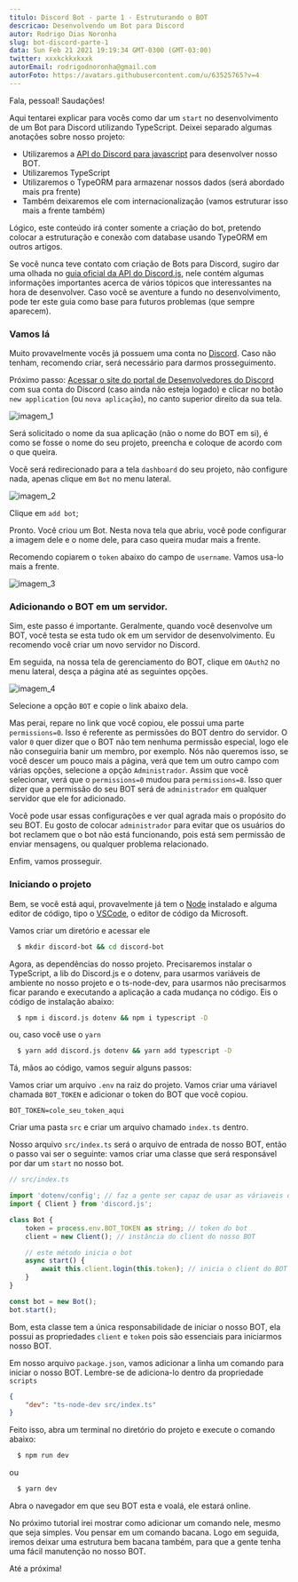 ```yaml
---
titulo: Discord Bot - parte 1 - Estruturando o BOT
descricao: Desenvolvendo um Bot para Discord
autor: Rodrigo Dias Noronha
slug: bot-discord-parte-1
data: Sun Feb 21 2021 19:19:34 GMT-0300 (GMT-03:00)
twitter: xxxkckkxkxxk
autorEmail: rodrigodnoronha@gmail.com
autorFoto: https://avatars.githubusercontent.com/u/63525765?v=4
---
```


Fala, pessoal! Saudações!

Aqui tentarei explicar para vocês como dar um `start` no desenvolvimento de um Bot para Discord utilizando TypeScript. Deixei separado algumas anotações sobre nosso projeto:

-   Utilizaremos a [API do Discord para javascript](https://discord.js.org/#/) para desenvolver nosso BOT.
-   Utilizaremos TypeScript
-   Utilizaremos o TypeORM para armazenar nossos dados (será abordado mais pra frente)
-   Também deixaremos ele com internacionalização (vamos estruturar isso mais a frente também)

Lógico, este conteúdo irá conter somente a criação do bot, pretendo colocar a estruturação e conexão com database usando TypeORM em outros artigos.

Se você nunca teve contato com criação de Bots para Discord, sugiro dar uma olhada no [guia oficial da API do Discord.js](https://discordjs.guide/), nele contém algumas informações importantes acerca de vários tópicos que interessantes na hora de desenvolver. Caso você se aventure a fundo no desenvolvimento, pode ter este guia como base para futuros problemas (que sempre aparecem).

### Vamos lá

Muito provavelmente vocês já possuem uma conta no [Discord](discord.com/). Caso não tenham, recomendo criar, será necessário para darmos prosseguimento.

Próximo passo: [Acessar o site do portal de Desenvolvedores do Discord](https://discord.com/developers/applications) com sua conta do Discord (caso ainda não esteja logado) e clicar no botão `new application` (ou `nova aplicação`), no canto superior direito da sua tela.

![imagem_1](https://raw.githubusercontent.com/rodrigodiasnoronha/rdn/master/public/images/criando-bot-discord-part-1/imagem_1.PNG)

Será solicitado o nome da sua aplicação (não o nome do BOT em si), é como se fosse o nome do seu projeto, preencha e coloque de acordo com o que queira.

Você será redirecionado para a tela `dashboard` do seu projeto, não configure nada, apenas clique em `Bot` no menu lateral.

![imagem_2](https://raw.githubusercontent.com/rodrigodiasnoronha/rdn/master/public/images/criando-bot-discord-part-1/imagem_2.PNG)

Clique em `add bot`;

Pronto. Você criou um Bot. Nesta nova tela que abriu, você pode configurar a imagem dele e o nome dele, para caso queira mudar mais a frente.

Recomendo copiarem o `token` abaixo do campo de `username`. Vamos usa-lo mais a frente.

![imagem_3](https://raw.githubusercontent.com/rodrigodiasnoronha/rdn/master/public/images/criando-bot-discord-part-1/imagem_3.PNG)

### Adicionando o BOT em um servidor.

Sim, este passo é importante. Geralmente, quando você desenvolve um BOT, você testa se esta tudo ok em um servidor de desenvolvimento. Eu recomendo você criar um novo servidor no Discord.

Em seguida, na nossa tela de gerenciamento do BOT, clique em `OAuth2` no menu lateral, desça a página até as seguintes opções.

![imagem_4](https://raw.githubusercontent.com/rodrigodiasnoronha/rdn/master/public/images/criando-bot-discord-part-1/imagem_4.PNG)

Selecione a opção `BOT` e copie o link abaixo dela.

Mas perai, repare no link que você copiou, ele possui uma parte `permissions=0`. Isso é referente as permissões do BOT dentro do servidor. O valor `0` quer dizer que o BOT não tem nenhuma permissão especial, logo ele não conseguiria banir um membro, por exemplo. Nós não queremos isso, se você descer um pouco mais a página, verá que tem um outro campo com várias opções, selecione a opção `Administrador`. Assim que você selecionar, verá que o `permissions=0` mudou para `permissions=8`. Isso quer dizer que a permissão do seu BOT será de `administrador` em qualquer servidor que ele for adicionado.

Você pode usar essas configurações e ver qual agrada mais o propósito do seu BOT. Eu gosto de colocar `administrador` para evitar que os usuários do bot reclamem que o bot não está funcionando, pois está sem permissão de enviar mensagens, ou qualquer problema relacionado.

Enfim, vamos prosseguir.

### Iniciando o projeto

Bem, se você está aqui, provavelmente já tem o [Node](https://nodejs.org/en/) instalado e alguma editor de código, tipo o [VSCode](https://code.visualstudio.com/), o editor de código da Microsoft.

Vamos criar um diretório e acessar ele

```bash
  $ mkdir discord-bot && cd discord-bot
```

Agora, as dependências do nosso projeto. Precisaremos instalar o TypeScript, a lib do Discord.js e o dotenv, para usarmos variáveis de ambiente no nosso projeto e o ts-node-dev, para usarmos não precisarmos ficar parando e executando a aplicação a cada mudança no código. Eis o código de instalação abaixo:

```bash
  $ npm i discord.js dotenv && npm i typescript -D
```

ou, caso você use o `yarn`

```bash
  $ yarn add discord.js dotenv && yarn add typescript -D
```

Tá, mãos ao código, vamos seguir alguns passos:

Vamos criar um arquivo `.env` na raiz do projeto. Vamos criar uma váriavel chamada `BOT_TOKEN` e adicionar o token do BOT que você copiou.

```env
BOT_TOKEN=cole_seu_token_aqui
```

Criar uma pasta `src` e criar um arquivo chamado `index.ts` dentro.

Nosso arquivo `src/index.ts` será o arquivo de entrada de nosso BOT, então o passo vai ser o seguinte: vamos criar uma classe que será responsável por dar um `start` no nosso bot.

```ts
// src/index.ts

import 'dotenv/config'; // faz a gente ser capaz de usar as váriaveis de ambiente.
import { Client } from 'discord.js';

class Bot {
    token = process.env.BOT_TOKEN as string; // token do bot
    client = new Client(); // instância do client do nosso BOT

    // este método inicia o bot
    async start() {
        await this.client.login(this.token); // inicia o client do BOT (inicia o BOT)
    }
}

const bot = new Bot();
bot.start();
```

Bom, esta classe tem a única responsabilidade de iniciar o nosso BOT, ela possui as propriedades `client` e `token` pois são essenciais para iniciarmos nosso BOT.

Em nosso arquivo `package.json`, vamos adicionar a linha um comando para iniciar o nosso BOT. Lembre-se de adiciona-lo dentro da propriedade `scripts`

```json
{
    "dev": "ts-node-dev src/index.ts"
}
```

Feito isso, abra um terminal no diretório do projeto e execute o comando abaixo:

```bash
  $ npm run dev
```

ou

```bash
  $ yarn dev
```

Abra o navegador em que seu BOT esta e voalá, ele estará online.

No próximo tutorial irei mostrar como adicionar um comando nele, mesmo que seja simples. Vou pensar em um comando bacana. Logo em seguida, iremos deixar uma estrutura bem bacana também, para que a gente tenha uma fácil manutenção no nosso BOT.

Até a próxima!

